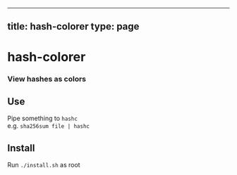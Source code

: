 
---
title: hash-colorer
type: page
---
# hash-colorer
### View hashes as colors

## Use
Pipe something to `hashc`<br>
e.g. `sha256sum file | hashc`

## Install
Run `./install.sh` as root
